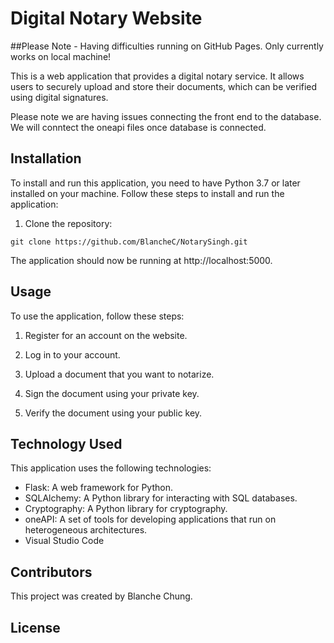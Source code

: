 
# Digital Notary Website

##Please Note - Having difficulties running on GitHub Pages. Only currently works on local machine! 

This is a web application that provides a digital notary service. It allows users to securely upload and store their documents, which can be verified using digital signatures.

Please note we are having issues connecting the front end to the database. 
We will conntect the oneapi files once database is connected.

## Installation

To install and run this application, you need to have Python 3.7 or later installed on your machine. Follow these steps to install and run the application:

1. Clone the repository:

```
git clone https://github.com/BlancheC/NotarySingh.git
```


The application should now be running at http://localhost:5000.

## Usage

To use the application, follow these steps:

1. Register for an account on the website.

2. Log in to your account.

3. Upload a document that you want to notarize.

4. Sign the document using your private key.

5. Verify the document using your public key.

## Technology Used

This application uses the following technologies:

- Flask: A web framework for Python.
- SQLAlchemy: A Python library for interacting with SQL databases.
- Cryptography: A Python library for cryptography.
- oneAPI: A set of tools for developing applications that run on heterogeneous architectures.
- Visual Studio Code

## Contributors

This project was created by Blanche Chung.

## License

